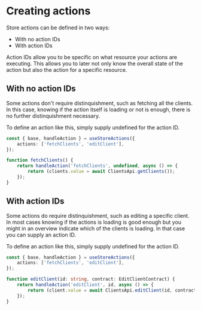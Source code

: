 # Creating actions

Store actions can be defined in two ways:
- With no action IDs
- With action IDs

Action IDs allow you to be specific on what resource your actions are executing. This allows you to
later not only know the overall state of the action but also the action for a specific resource.

## With no action IDs

Some actions don't require distinquishment, such as fetching all the clients.
In this case, knowing if the action itself is loading or not is enough, there is no further
distinquishment necessary.

To define an action like this, simply supply undefined for the action ID.

```typescript
const { base, handleAction } = useStoreActions({
    actions: ['fetchClients', 'editClient'],
});

function fetchClients() {
    return handleAction('fetchClients', undefined, async () => {
        return (clients.value = await ClientsApi.getClients());
    });
}
```

## With action IDs

Some actions do require distinquishment, such as editing a specific client.
In most cases knowing if the actions is loading is good enough but you might in an overview 
indicate which of the clients is loading. In that case you can supply an action ID.

To define an action like this, simply supply undefined for the action ID.

```typescript
const { base, handleAction } = useStoreActions({
    actions: ['fetchClients', 'editClient'],
});

function editClient(id: string, contract: EditClientContract) {
    return handleAction('editClient', id, async () => {
        return (client.value = await ClientsApi.editClient(id, contract));
    });
}
```
